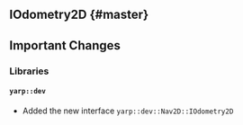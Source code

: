 IOdometry2D {#master}
-----------

Important Changes
-----------------

### Libraries

#### `yarp::dev`
* Added the new interface `yarp::dev::Nav2D::IOdometry2D`
